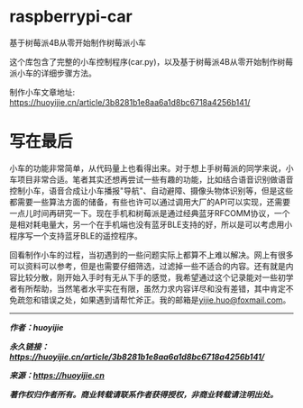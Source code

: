 # raspberrypi-car
基于树莓派4B从零开始制作树莓派小车

这个库包含了完整的小车控制程序(car.py)，以及基于树莓派4B从零开始制作树莓派小车的详细步骤方法。

制作小车文章地址: https://huoyijie.cn/article/3b8281b1e8aa6a1d8bc6718a4256b141/

# 写在最后

小车的功能非常简单，从代码量上也看得出来。对于想上手树莓派的同学来说，小车项目非常合适。笔者其实还想再尝试一些有趣的功能，比如结合语音识别做语音控制小车，语音合成让小车播报"导航"、自动避障、摄像头物体识别等，但是这些都需要一些算法方面的储备，有些也许可以通过调用大厂的API可以实现，还需要一点儿时间再研究一下。现在手机和树莓派是通过经典蓝牙RFCOMM协议，一个是相对耗电量大，另一个在手机端也没有蓝牙BLE支持的好，所以是可以考虑用小程序写一个支持蓝牙BLE的遥控程序。

回看制作小车的过程，当初遇到的一些问题实际上都算不上难以解决。网上有很多可以资料可以参考，但是也需要仔细筛选，过滤掉一些不适合的内容。还有就是内容比较分散，刚开始入手时有无从下手的感觉，我希望通过这个记录能对一些初学者有所帮助，当然笔者水平实在有限，虽然力求内容详尽和没有差错，其中肯定不免疏忽和错误之处，如果遇到请帮忙斧正。我的邮箱是[yijie.huo@foxmail.com](yijie.huo@foxmail.com)。


***

***作者：huoyijie***

***永久链接：https://huoyijie.cn/article/3b8281b1e8aa6a1d8bc6718a4256b141/***

***来源：https://huoyijie.cn***

***著作权归作者所有。商业转载请联系作者获得授权，非商业转载请注明出处。***

